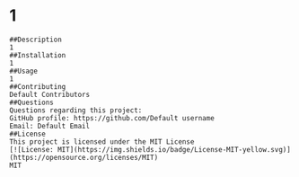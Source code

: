 # 1
    ##Description
    1
    ##Installation
    1
    ##Usage
    1
    ##Contributing
    Default Contributors
    ##Questions
    Questions regarding this project:
    GitHub profile: https://github.com/Default username
    Email: Default Email
    ##License
    This project is licensed under the MIT License
    [![License: MIT](https://img.shields.io/badge/License-MIT-yellow.svg)](https://opensource.org/licenses/MIT)
    MIT
    
  